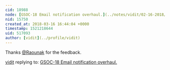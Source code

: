 ```yaml
---
cid: 18988
node: [GSOC-18 Email notification overhaul.](../notes/vidit/02-16-2018/gsoc-18-email-notification-overhaul)
nid: 15750
created_at: 2018-03-16 16:44:04 +0000
timestamp: 1521218644
uid: 517093
author: [vidit](../profile/vidit)
---
```


Thanks [@Raounak](/profile/Raounak) for the feedback.

[vidit](../profile/vidit) replying to: [GSOC-18 Email notification overhaul.](../notes/vidit/02-16-2018/gsoc-18-email-notification-overhaul)

